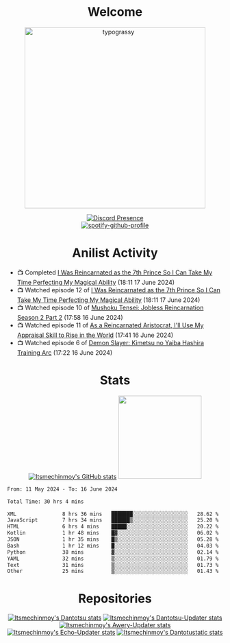 <div align="center">

# Welcome
<a href="https://github.com/kawarimidoll/typograssy">
    <img alt="typograssy" src="https://typograssy.deno.dev/api?text=%E3%82%88%E3%81%86%E3%81%93%E3%81%9D%E3%81%BF%E3%81%AA%E3%81%95%E3%82%93%20-%20Itsmechinmoy--&&l0=none&l1=82d9d0&l2=027353&l3=038c4c&l4=01402e&bg=none&frame=none&speed=100&comment=" width="421.99">
</a>

[![Discord Presence](https://lanyard.cnrad.dev/api/523539866311720963?theme=dark&bg=Oe1116&animated=false&hideDiscrim=true&borderRadius=30px&hideActivity=whenNotUsed)](https://discord.com/users/523539866311720963)<br>
[![spotify-github-profile](https://spotify-github-profile.vercel.app/api/view?uid=31zczwoe3obxakjgkio7anubhkaq&cover_image=true&theme=novatorem&show_offline=true&background_color=121212&interchange=false&bar_color=53b14f&bar_color=ffffff&bar_color_cover=false)](https://spotify-github-profile.vercel.app/api/view?uid=31zczwoe3obxakjgkio7anubhkaq&redirect=true)
</div>

<div align="center">

# Anilist Activity
</div>
<!-- ANILIST_ACTIVITY:start -->

-   📺 Completed [I Was Reincarnated as the 7th Prince So I Can Take My Time Perfecting My Magical Ability](https://anilist.co/anime/156415) (18:11 17 June 2024)
-   📺 Watched episode 12 of [I Was Reincarnated as the 7th Prince So I Can Take My Time Perfecting My Magical Ability](https://anilist.co/anime/156415) (18:11 17 June 2024)
-   📺 Watched episode 10 of [Mushoku Tensei: Jobless Reincarnation Season 2 Part 2](https://anilist.co/anime/166873) (17:58 16 June 2024)
-   📺 Watched episode 11 of [As a Reincarnated Aristocrat, I'll Use My Appraisal Skill to Rise in the World](https://anilist.co/anime/164702) (17:41 16 June 2024)
-   📺 Watched episode 6 of [Demon Slayer: Kimetsu no Yaiba Hashira Training Arc](https://anilist.co/anime/166240) (17:22 16 June 2024)

<!-- ANILIST_ACTIVITY:end -->
<div align="center">
    
# Stats
[![Itsmechinmoy's GitHub stats](https://github-readme-stats.vercel.app/api?username=itsmechinmoy&show_icons=true&theme=algolia)](https://github.com/anuraghazra/github-readme-stats)
<img src="https://github-readme-stackoverflow.vercel.app/?userID=25004176&theme=dark" height="194"/>
</div>
<!--START_SECTION:waka-->

```txt
From: 11 May 2024 - To: 16 June 2024

Total Time: 30 hrs 4 mins

XML               8 hrs 36 mins   ███████░░░░░░░░░░░░░░░░░░   28.62 %
JavaScript        7 hrs 34 mins   ██████▒░░░░░░░░░░░░░░░░░░   25.20 %
HTML              6 hrs 4 mins    █████░░░░░░░░░░░░░░░░░░░░   20.22 %
Kotlin            1 hr 48 mins    █▓░░░░░░░░░░░░░░░░░░░░░░░   06.02 %
JSON              1 hr 35 mins    █▒░░░░░░░░░░░░░░░░░░░░░░░   05.28 %
Bash              1 hr 12 mins    █░░░░░░░░░░░░░░░░░░░░░░░░   04.03 %
Python            38 mins         ▓░░░░░░░░░░░░░░░░░░░░░░░░   02.14 %
YAML              32 mins         ▒░░░░░░░░░░░░░░░░░░░░░░░░   01.79 %
Text              31 mins         ▒░░░░░░░░░░░░░░░░░░░░░░░░   01.73 %
Other             25 mins         ▒░░░░░░░░░░░░░░░░░░░░░░░░   01.43 %
```

<!--END_SECTION:waka-->
<div align="center">

# Repositories
[![Itsmechinmoy's Dantotsu stats](https://github-readme-stats.vercel.app/api/pin/?username=itsmechinmoy&repo=dantotsu&show_icons=true&theme=algolia&description_lines_count=1)](https://github.com/itsmechinmoy/dantotsu)
[![Itsmechinmoy's Dantotsu-Updater stats](https://github-readme-stats.vercel.app/api/pin/?username=itsmechinmoy&repo=dantotsu-updater&show_icons=true&theme=algolia&description_lines_count=1)](https://github.com/itsmechinmoy/dantotsu-updater)
[![Itsmechinmoy's Awery-Updater stats](https://github-readme-stats.vercel.app/api/pin/?username=itsmechinmoy&repo=awery-updater&show_icons=true&theme=algolia&description_lines_count=1)](https://github.com/itsmechinmoy/awery-updater)
[![Itsmechinmoy's Echo-Updater stats](https://github-readme-stats.vercel.app/api/pin/?username=itsmechinmoy&repo=echo-updater&show_icons=true&theme=algolia&description_lines_count=1)](https://github.com/itsmechinmoy/echo-updater)
[![Itsmechinmoy's Dantotustatic stats](https://github-readme-stats.vercel.app/api/pin/?username=itsmechinmoy&repo=dantotustatic&show_icons=true&theme=algolia&description_lines_count=1)](https://github.com/itsmechinmoy/dantotustatic)
</div>
